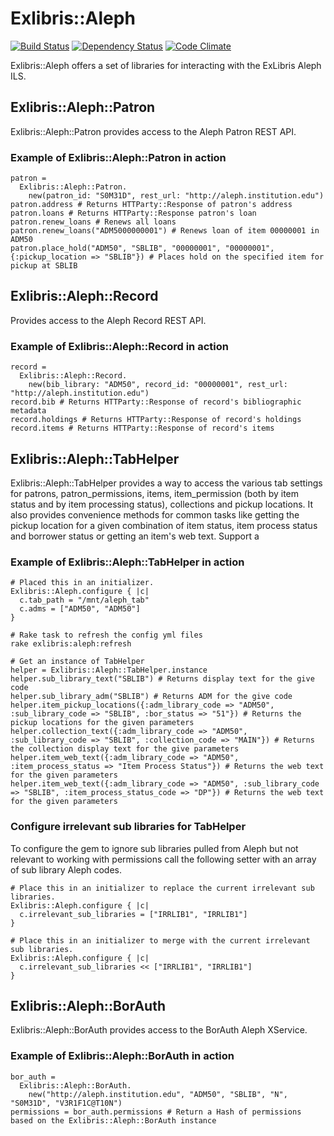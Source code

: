 # Exlibris::Aleph
[![Build Status](https://api.travis-ci.org/scotdalton/exlibris-aleph.png?branch=master)](https://travis-ci.org/scotdalton/exlibris-aleph)
[![Dependency Status](https://gemnasium.com/scotdalton/exlibris-aleph.png)](https://gemnasium.com/scotdalton/exlibris-aleph)
[![Code Climate](https://codeclimate.com/badge.png)](https://codeclimate.com/github/scotdalton/exlibris-aleph)

Exlibris::Aleph offers a set of libraries for interacting with the ExLibris Aleph ILS.

## Exlibris::Aleph::Patron
Exlibris::Aleph::Patron provides access to the Aleph Patron REST API.

### Example of Exlibris::Aleph::Patron in action
    patron = 
      Exlibris::Aleph::Patron.
        new(patron_id: "S0M31D", rest_url: "http://aleph.institution.edu")
    patron.address # Returns HTTParty::Response of patron's address
    patron.loans # Returns HTTParty::Response patron's loan
    patron.renew_loans # Renews all loans
    patron.renew_loans("ADM5000000001") # Renews loan of item 00000001 in ADM50
    patron.place_hold("ADM50", "SBLIB", "00000001", "00000001", {:pickup_location => "SBLIB"}) # Places hold on the specified item for pickup at SBLIB
  
## Exlibris::Aleph::Record
Provides access to the Aleph Record REST API.

### Example of Exlibris::Aleph::Record in action
    record = 
      Exlibris::Aleph::Record.
        new(bib_library: "ADM50", record_id: "00000001", rest_url: "http://aleph.institution.edu")
    record.bib # Returns HTTParty::Response of record's bibliographic metadata
    record.holdings # Returns HTTParty::Response of record's holdings
    record.items # Returns HTTParty::Response of record's items

## Exlibris::Aleph::TabHelper
Exlibris::Aleph::TabHelper provides a way to access the various tab settings for patrons, patron_permissions, items, item_permission (both by item status and by item processing status), collections and pickup locations. It also provides convenience methods for common tasks like getting the pickup location for a given combination of item status, item process status and borrower status or getting an item's web text.  Support a 

### Example of Exlibris::Aleph::TabHelper in action
    # Placed this in an initializer.
    Exlibris::Aleph.configure { |c|
      c.tab_path = "/mnt/aleph_tab"
      c.adms = ["ADM50", "ADM50"]
    }

    # Rake task to refresh the config yml files
    rake exlibris:aleph:refresh

    # Get an instance of TabHelper
    helper = Exlibris::Aleph::TabHelper.instance
    helper.sub_library_text("SBLIB") # Returns display text for the give code
    helper.sub_library_adm("SBLIB") # Returns ADM for the give code
    helper.item_pickup_locations({:adm_library_code => "ADM50", :sub_library_code => "SBLIB", :bor_status => "51"}) # Returns the pickup locations for the given parameters
    helper.collection_text({:adm_library_code => "ADM50", :sub_library_code => "SBLIB", :collection_code => "MAIN"}) # Returns the collection display text for the give parameters
    helper.item_web_text({:adm_library_code => "ADM50", :item_process_status => "Item Process Status"}) # Returns the web text for the given parameters
    helper.item_web_text({:adm_library_code => "ADM50", :sub_library_code => "SBLIB", :item_process_status_code => "DP"}) # Returns the web text for the given parameters

### Configure irrelevant sub libraries for TabHelper
To configure the gem to ignore sub libraries pulled from Aleph but not relevant to working with permissions call the following setter with an array of sub library Aleph codes.

    # Place this in an initializer to replace the current irrelevant sub libraries.
    Exlibris::Aleph.configure { |c|
      c.irrelevant_sub_libraries = ["IRRLIB1", "IRRLIB1"]
    }

    # Place this in an initializer to merge with the current irrelevant sub libraries.
    Exlibris::Aleph.configure { |c|
      c.irrelevant_sub_libraries << ["IRRLIB1", "IRRLIB1"]
    }

## Exlibris::Aleph::BorAuth
Exlibris::Aleph::BorAuth provides access to the BorAuth Aleph XService.

### Example of Exlibris::Aleph::BorAuth in action
    bor_auth = 
      Exlibris::Aleph::BorAuth.
        new("http://aleph.institution.edu", "ADM50", "SBLIB", "N", "S0M31D", "V3R1F1C@T10N")
    permissions = bor_auth.permissions # Return a Hash of permissions based on the Exlibris::Aleph::BorAuth instance

